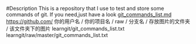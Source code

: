 #Description
	This is a repository that I use to test and store some commands of git.
	If you need,just have a look [git_commands_list.md](https://github.com/3Liang/learngit/git_commands_list.txt)  
https://github.com/ 你的用户名 / 你的项目名 / raw / 分支名 / 存放图片的文件夹 / 该文件夹下的图片 learngit/git_commands_list.txt learngit/raw/master/git_commands_list.txt
